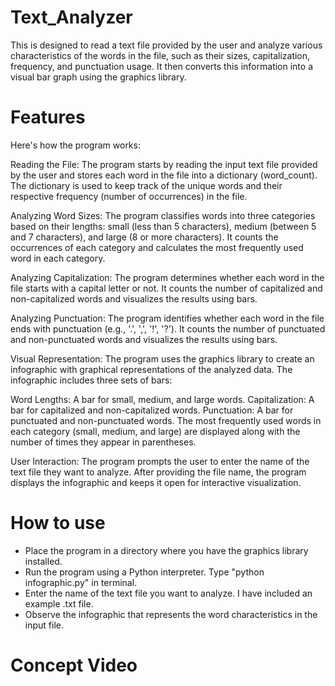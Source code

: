 # Text_Analyzer
This is designed to read a text file provided by the user and analyze various 
characteristics of the words in the file, such as their sizes, capitalization, frequency, 
and punctuation usage. It then converts this information into a visual bar graph using the 
graphics library.

# Features
Here's how the program works:

Reading the File: The program starts by reading the input text file provided by the user and stores each word in the file into a dictionary (word_count). The dictionary is used to keep track of the unique words and their respective frequency (number of occurrences) in the file.

Analyzing Word Sizes: The program classifies words into three categories based on their lengths: small (less than 5 characters), medium (between 5 and 7 characters), and large (8 or more characters). It counts the occurrences of each category and calculates the most frequently used word in each category.

Analyzing Capitalization: The program determines whether each word in the file starts with a capital letter or not. It counts the number of capitalized and non-capitalized words and visualizes the results using bars.

Analyzing Punctuation: The program identifies whether each word in the file ends with punctuation (e.g., '.', ',', '!', '?'). It counts the number of punctuated and non-punctuated words and visualizes the results using bars.

Visual Representation: The program uses the graphics library to create an infographic with graphical representations of the analyzed data. The infographic includes three sets of bars:

Word Lengths: A bar for small, medium, and large words.
Capitalization: A bar for capitalized and non-capitalized words.
Punctuation: A bar for punctuated and non-punctuated words.
The most frequently used words in each category (small, medium, and large) are displayed along with the number of times they appear in parentheses.

User Interaction: The program prompts the user to enter the name of the text file they want to analyze. After providing the file name, the program displays the infographic and keeps it open for interactive visualization.

# How to use

- Place the program in a directory where you have the graphics library installed.
- Run the program using a Python interpreter. Type "python infographic.py" in terminal.
- Enter the name of the text file you want to analyze. I have included an example .txt file.
- Observe the infographic that represents the word characteristics in the input file.

# Concept Video
